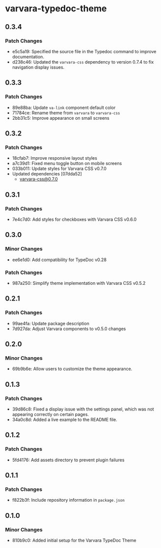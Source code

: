 # varvara-typedoc-theme

## 0.3.4

### Patch Changes

- e5c5a19: Specified the source file in the Typedoc command to improve documentation.
- d238c46: Updated the `varvara-css` dependency to version 0.7.4 to fix navigation display issues.

## 0.3.3

### Patch Changes

- 89e88ba: Update `va-link` component default color
- 71784ce: Rename theme from `varvara` to `varvara-css`
- 2bb31c5: Improve appearance on small screens

## 0.3.2

### Patch Changes

- 18cfab7: Improve responsive layout styles
- a7c39d1: Fixed menu toggle button on mobile screens
- 033b011: Update styles for Varvara CSS v0.7.0
- Updated dependencies [07dda52]
  - varvara-css@0.7.0

## 0.3.1

### Patch Changes

- 7e4c7d0: Add styles for checkboxes with Varvara CSS v0.6.0

## 0.3.0

### Minor Changes

- ee6e1d0: Add compatibility for TypeDoc v0.28

### Patch Changes

- 987a250: Simplify theme implementation with Varvara CSS v0.5.2

## 0.2.1

### Patch Changes

- 99ae4fa: Update package description
- 7d927da: Adjust Varvara components to v0.5.0 changes

## 0.2.0

### Minor Changes

- 69b9b6e: Allow users to customize the theme appearance.

## 0.1.3

### Patch Changes

- 39d86c8: Fixed a display issue with the settings panel, which was not appearing correctly on certain pages.
- 34a0c8d: Added a live example to the README file.

## 0.1.2

### Patch Changes

- 5fd4176: Add assets directory to prevent plugin failures

## 0.1.1

### Patch Changes

- f822b3f: Include repository information in `package.json`

## 0.1.0

### Minor Changes

- 810b9c0: Added initial setup for the Varvara TypeDoc Theme
